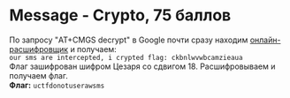 # Message - Crypto, 75 баллов
По запросу "AT+CMGS decrypt" в Google почти сразу находим [онлайн-расшифровщик](https://www.diafaan.com/sms-tutorials/gsm-modem-tutorial/online-sms-pdu-decoder/) и получаем:<br>
`our sms are intercepted, i crypted flag: ckbnlwvwbcamzieaua` <br>
Флаг зашифрован шифром Цезаря со сдвигом 18. Расшифровываем и получаем флаг. <br>
**Флаг:** `uctfdonotuserawsms`
